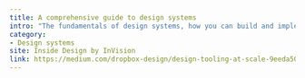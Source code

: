 ```yaml
---
title: A comprehensive guide to design systems
intro: "The fundamentals of design systems, how you can build and implement one, and explore examples of organizations that are using them to drive success."
category:
- Design systems
site: Inside Design by InVision
link: https://medium.com/dropbox-design/design-tooling-at-scale-9eeda5019b21?source=rss----eaaf101de83d---4
---
```


